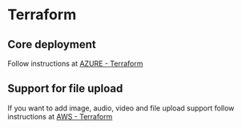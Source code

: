 # Terraform

## Core deployment

Follow instructions at [AZURE - Terraform](./AZURE/README.md)

## Support for file upload

If you want to add image, audio, video and file upload support follow instructions at [AWS - Terraform](./AWS-S3-SNS/README.md)

